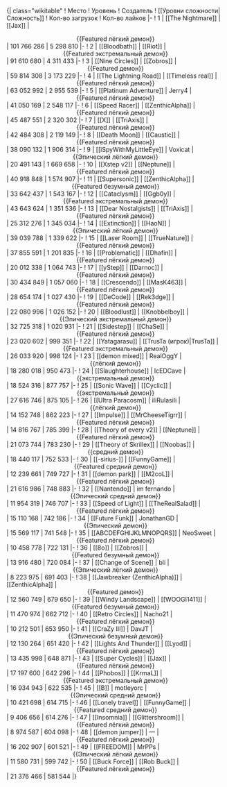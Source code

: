 {| class="wikitable"
! Место
! Уровень
! Создатель
! [[Уровни сложности|Сложность]]
! Кол-во загрузок
! Кол-во лайков
|-
! 1
| [[The Nightmare]]
| [[Jax]]
| <center>{{Featured лёгкий демон}}</center>
| 101 766 286
| 5 298 810
|-
! 2
| [[Bloodbath]]
| [[Riot]]
| <center>{{Featured экстремальный демон}}</center>
| 91 610 680
| 4 311 433
|-
! 3
| [[Nine Circles]]
| [[Zobros]]
| <center>{{Featured демон}}</center>
| 59 814 308
| 3 173 229
|-
! 4
| [[The Lightning Road]]
| [[Timeless real]]
| <center>{{Featured лёгкий демон}}</center>
| 63 052 992
| 2 955 539
|-
! 5
| [[Platinum Adventure]]
| Jerry4
| <center>{{Featured лёгкий демон}}</center>
| 41 050 169
| 2 548 117
|-
! 6
| [[Speed Racer]]
| [[ZenthicAlpha]]
| <center>{{Featured лёгкий демон}}</center>
| 45 487 551
| 2 320 302
|-
! 7
| [[X]]
| [[TriAxis]]
| <center>{{Featured лёгкий демон}}</center>
| 42 484 308
| 2 119 149
|-
! 8
| [[Death Moon]]
| [[Caustic]]
| <center>{{Featured лёгкий демон}}</center>
| 38 090 132
| 1 906 314
|-
! 9
| [[iSpyWithMyLittleEye]]
| Voxicat
| <center>{{Эпический лёгкий демон}}</center>
| 20 491 143
| 1 669 658
|-
! 10
| [[Xstep v2]]
| [[Neptune]]
| <center>{{Featured лёгкий демон}}</center>
| 40 918 848
| 1 574 907
|-
! 11
| [[Supersonic]]
| [[ZenthicAlpha]]
| <center>{{Featured безумный демон}}</center>
| 33 642 437
| 1 543 167
|-
! 12
| [[Cataclysm]]
| [[Ggb0y]]
| <center>{{Featured экстремальный демон}}</center>
| 43 643 624
| 1 351 536
|-
! 13
| [[Dear Nostalgists]]
| [[TriAxis]]
| <center>{{Featured лёгкий демон}}</center>
| 25 312 276
| 1 345 034
|-
! 14
| [[Extinction]]
| [[HaoN]]
| <center>{{Эпический лёгкий демон}}</center>
| 39 039 788
| 1 339 622
|-
! 15
| [[Laser Room]]
| [[TrueNature]]
| <center>{{Featured лёгкий демон}}</center>
| 37 855 591
| 1 201 835
|-
! 16
| [[Problematic]]
| [[Dhafin]]
| <center>{{Featured лёгкий демон}}</center>
| 20 012 338
| 1 064 743
|-
! 17
| [[yStep]]
| [[Darnoc]]
| <center>{{Featured лёгкий демон}}</center>
| 30 434 849
| 1 057 060
|-
! 18
| [[Crescendo]]
| [[MasK463]]
| <center>{{Featured лёгкий демон}}</center>
| 28 654 174
| 1 027 430
|-
! 19
| [[DeCode]]
| [[Rek3dge]]
| <center>{{Featured лёгкий демон}}</center>
| 22 080 996
| 1 026 152
|-
! 20
| [[Bloodlust]]
| [[Knobbelboy]]
| <center>{{Эпический экстремальный демон}}</center>
| 32 725 318
| 1 020 931
|-
! 21
| [[Sidestep]]
| [[ChaSe]]
| <center>{{Featured лёгкий демон}}</center>
| 23 020 602
| 999 351
|-
! 22
| [[Yatagarasu]]
| [[TrusTa (игрок)|TrusTa]]
| <center>{{Featured экстремальный демон}}</center>
| 26 033 920
| 998 124
|-
! 23
| [[demon mixed]]
| RealOggY
| <center>{{лёгкий демон}}</center>
| 18 280 018
| 950 473
|-
! 24
| [[Slaughterhouse]]
| IcEDCave
| <center>{{экстремальный демон}}</center>
| 18 524 316
| 877 757
|-
! 25
| [[Sonic Wave]]
| [[Cyclic]]
| <center>{{экстремальный демон}}</center>
| 27 616 746
| 875 105
|-
! 26
| [[Ultra Paracosm]]
| iIiRulasiIi
| <center>{{лёгкий демон}}</center>
| 14 152 748
| 862 223
|-
! 27
| [[Impulse]]
| [[MrCheeseTigrr]]
| <center>{{Featured лёгкий демон}}</center>
| 14 816 767
| 785 399
|-
! 28
| [[Theory of every v2]]
| [[Neptune]]
| <center>{{Featured лёгкий демон}}</center>
| 21 073 744
| 783 230
|-
! 29
| [[Theory of Skrillex]]
| [[Noobas]]
| <center>{{средний демон}}</center>
| 18 440 117
| 752 533
|-
! 30
| [[-sirius-]]
| [[FunnyGame]]
| <center>{{Featured средний демон}}</center>
| 12 239 661
| 749 727
|-
! 31
| [[demon park]]
| [[M2coL]]
| <center>{{Featured лёгкий демон}}</center>
| 21 616 986
| 748 883
|-
! 32
| [[Nantendo]]
| im fernando
| <center>{{Эпический средний демон}}</center>
| 11 954 319
| 746 707
|-
! 33
| [[Speed of Light]]
| [[TheRealSalad]]
| <center>{{Featured лёгкий демон}}</center>
| 15 110 168
| 742 186
|-
! 34
| [[Future Funk]]
| JonathanGD
| <center>{{Эпический демон}}</center>
| 15 569 117
| 741 548
|-
! 35
| [[ABCDEFGHIJKLMNOPQRS]]
| NeoSweet
| <center>{{Featured лёгкий демон}}</center>
| 10 458 778
| 722 131
|-
! 36
| [[8o]]
| [[Zobros]]
| <center>{{Featured безумный демон}}</center>
| 13 916 480
| 720 084
|-
! 37
| [[Change of Scene]]
| bli
| <center>{{Эпический лёгкий демон}}</center>
| 8 223 975
| 691 403
|-
! 38
| [[Jawbreaker (ZenthicAlpha)]]
| [[ZenthicAlpha]]
| <center>{{Featured демон}}</center>
| 12 560 749
| 679 650
|-
! 39
| [[Windy Landscape]]
| [[WOOGI1411]]
| <center>{{Featured безумный демон}}</center>
| 11 470 974
| 662 712
|-
! 40
| [[Retro Circles]]
| Nacho21
| <center>{{Featured лёгкий демон}}</center>
| 10 212 501
| 653 950
|-
! 41
| [[CraZy III]]
| DavJT
| <center>{{Эпический безумный демон}}</center>
| 12 130 264
| 651 420
|-
! 42
| [[Lights And Thunder]]
| [[Lyod]]
| <center>{{Featured лёгкий демон}}</center>
| 13 435 998
| 648 871
|-
! 43
| [[Super Cycles]]
| [[Jax]]
| <center>{{Featured лёгкий демон}}</center>
| 17 197 600
| 642 296
|-
! 44
| [[Phobos]]
| [[KrmaL]]
| <center>{{Featured экстремальный демон}}</center>
| 16 934 943
| 622 535
|-
! 45
| [[B]]
| motleyorc
| <center>{{Эпический средний демон}}</center>
| 10 421 698
| 614 715
|-
! 46
| [[Lonely travel]]
| [[FunnyGame]]
| <center>{{Featured средний демон}}</center>
| 9 406 656
| 614 276
|-
! 47
| [[Insomnia]]
| [[Glittershroom]]
| <center>{{Featured лёгкий демон}}</center>
| 8 974 587
| 604 098
|-
! 48
| [[demon jumper]]
| —
| <center>{{Featured лёгкий демон}}</center>
| 16 202 907
| 601 521
|-
! 49
| [[FREEDOM]]
| MrPPs
| <center>{{Эпический лёгкий демон}}</center>
| 11 580 731
| 599 742
|-
! 50
| [[Buck Force]]
| [[Rob Buck]]
| <center>{{Featured лёгкий демон}}</center>
| 21 376 466
| 581 544
|}